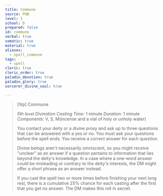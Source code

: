 ```yaml
---
title: Commune
source: PHB
level: 5
school: D
prepared: false
id: commune
verbal: true
somatic: true
material: true
aliases:
  - spell_commune
tags:
  - spell
cleric: true
cleric_order: true
paladin_devotion: true
paladin_glory: true
sorcerer_divine_soul: true

---
```

>[!tip] Commune
>
> *5th level Divination*
> *Casting Time:* 1 minute
> *Duration:* 1 minute
> *Components:* V, S, M(incense and a vial of holy or unholy water)
>
>You contact your deity or a divine proxy and ask up to three questions that can be answered with a yes or no. You must ask your questions before the spell ends. You receive a correct answer for each question.
>
>Divine beings aren't necessarily omniscient, so you might receive "unclear" as an answer if a question pertains to information that lies beyond the deity's knowledge. In a case where a one-word answer could be misleading or contrary to the deity's interests, the DM might offer a short phrase as an answer instead.
>
>If you cast the spell two or more times before finishing your next long rest, there is a cumulative 25% chance for each casting after the first that you get no answer. The DM makes this roll in secret.
>

